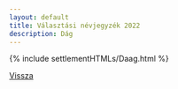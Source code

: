 ```yaml
---
layout: default
title: Választási névjegyzék 2022
description: Dág
---
```


{% include settlementHTMLs/Daag.html %}

[Vissza](./)